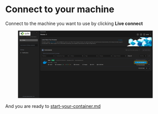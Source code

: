 # Connect to your machine

Connect to the machine you want to use by clicking **Live connect**

<figure><img src="../.gitbook/assets/bitmap.png" alt=""><figcaption></figcaption></figure>

And you are ready to [start-your-container.md](start-your-container.md "mention")
